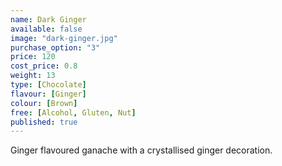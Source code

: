 ```yaml
---
name: Dark Ginger
available: false
image: "dark-ginger.jpg"
purchase_option: "3"
price: 120
cost_price: 0.8
weight: 13
type: [Chocolate]
flavour: [Ginger]
colour: [Brown]
free: [Alcohol, Gluten, Nut]
published: true
---
```

Ginger flavoured ganache with a crystallised ginger decoration.